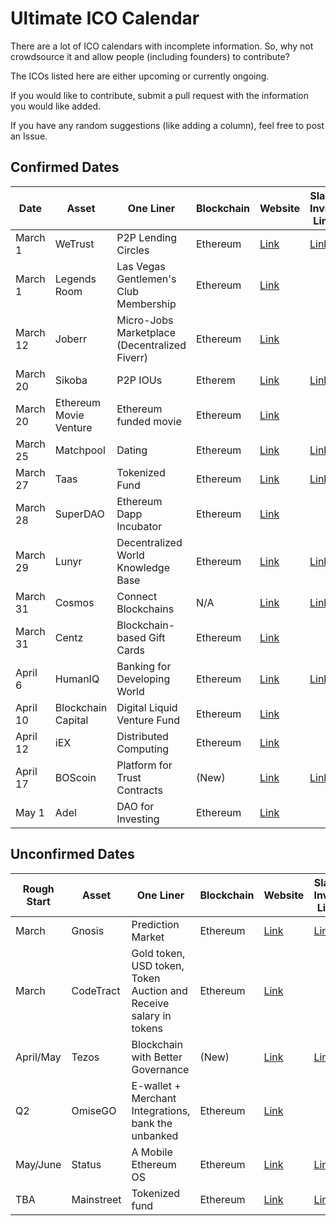 # Ultimate ICO Calendar
There are a lot of ICO calendars with incomplete information. So, why not crowdsource it and allow people (including founders) to contribute?

The ICOs listed here are either upcoming or currently ongoing.

If you would like to contribute, submit a pull request with the information you would like added.

If you have any random suggestions (like adding a column), feel free to post an Issue.

## Confirmed Dates

| Date  | Asset | One Liner | Blockchain | Website | Slack Invite Link | Reddit
| ------------- | ------------- | ------------- | ------------- | ------------- | ------------- | ------------- |
| March 1  | WeTrust  | P2P Lending Circles | Ethereum | [Link](https://www.wetrust.io/) | [Link](https://www.wetrust.io/slack-invite) | |
| March 1 | Legends Room  | Las Vegas Gentlemen's Club Membership | Ethereum | [Link](https://legendsroomlv.com/) | | |
| March 12 | Joberr | Micro-Jobs Marketplace (Decentralized Fiverr)| Ethereum | [Link](http://www.joberr.co/) | | [Link](https://www.reddit.com/r/joberr/) |
| March 20  | Sikoba    | P2P IOUs | Etherem | [Link](http://sikoba.com) | [Link](https://sikoba-presale.herokuapp.com)||
| March 20  | Ethereum Movie Venture    | Ethereum funded movie | Ethereum | [Link](http://ico.swisscoast.com/) |||
| March 25  | Matchpool | Dating | Ethereum | [Link](http://matchpool.co/) | [Link](https://matchpool.signup.team/) | |
| March 27  | Taas | Tokenized Fund | Ethereum | [Link](http://taas.fund/) | [Link](https://taasfund.signup.team/)| |
| March 28 | SuperDAO | Ethereum Dapp Incubator | Ethereum | [Link](http://www.superdao.io/) | | [Link](https://www.reddit.com/r/SuperDao/) |
| March 29 | Lunyr  | Decentralized World Knowledge Base | Ethereum | [Link](https://lunyr.com/) | [Link](https://slack.lunyr.com/) | [Link](https://www.reddit.com/r/Lunyr/)|
| March 31 | Cosmos  | Connect Blockchains | N/A | [Link](https://cosmos.network) | [Link](http://slack.cosmos.network/) | |
| March 31 | Centz | Blockchain-based Gift Cards | Ethereum | [Link](https://ico.centz.net/) | | |
| April 6 | HumanIQ  | Banking for Developing World | Ethereum | [Link](https://humaniq.co/) | [Link](http://slack.humaniq.co/) | |
| April 10 | Blockchain Capital  | Digital Liquid Venture Fund | Ethereum | [Link](https://blockchaincapital.tokenhub.com/) | | |
| April 12  | iEX  | Distributed Computing | Ethereum | [Link](http://iex.ec/) | | |
| April 17 | BOScoin  | Platform for Trust Contracts | (New) | [Link](https://www.boscoin.io/) | [Link](https://slack-boscoin.herokuapp.com/) | [Link](https://www.reddit.com/r/boscoin/) |
| May 1 | Adel  | DAO for Investing | Ethereum | [Link](https://www.adelphoi.io/) | |  [Link](https://www.reddit.com/r/Adel/) |

## Unconfirmed Dates

| Rough Start  | Asset | One Liner | Blockchain | Website | Slack Invite Link | Reddit
| ------------- | ------------- | ------------- | ------------- | ------------- | ------------- | ------------- |
| March  | Gnosis  | Prediction Market | Ethereum | [Link](https://gnosis.pm/) | [Link](https://slack.gnosis.pm/) | [Link](https://www.reddit.com/user/GroupGnosis/)|
| March  | CodeTract  | Gold token, USD token, Token Auction and Receive salary in tokens | Ethereum | [Link](https://launch.codetract.io/) | | |
| April/May | Tezos  | Blockchain with Better Governance | (New) | [Link](https://tezos.com/) | [Link](http://slack.tezos.com/) | |
| Q2 | OmiseGO  | E-wallet + Merchant Integrations, bank the unbanked | Ethereum | [Link](https://omg.omise.co/) | | |
| May/June | Status | A Mobile Ethereum OS | Ethereum | [Link](https://status.im/) | [Link](http://slack.status.im/) | [Link](https://www.reddit.com/r/statusim/) |
| TBA | Mainstreet  | Tokenized fund | Ethereum | [Link](http://mainstreet.ky/) | [Link](http://slack.intellisys.ai/) | |
